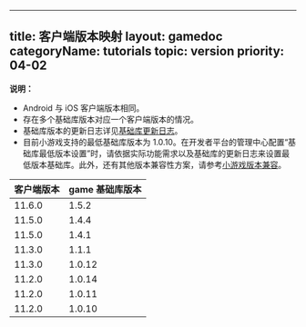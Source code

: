 
---
title: 客户端版本映射
layout: gamedoc
categoryName: tutorials
topic: version
priority: 04-02
---


**说明：**
- Android 与 iOS 客户端版本相同。
- 存在多个基础库版本对应一个客户端版本的情况。
- 基础库版本的更新日志详见[基础库更新日志](/game/tutorials/version/releaseLog)。
- 目前小游戏支持的最低基础库版本为 1.0.10。在开发者平台的管理中心配置“基础库最低版本设置”时，请依据实际功能需求以及基础库的更新日志来设置最低版本基础库。此外，还有其他版本兼容性方案，请参考[小游戏版本兼容](/game/tutorials/version/compatibility/)。

| 客户端版本 | game 基础库版本|
|-|-|
|11.6.0|1.5.2|
|11.5.0|1.4.4|
|11.5.0|1.4.1|
|11.3.0|1.1.1|
|11.3.0|1.0.12|
|11.2.0|1.0.14|
|11.2.0|1.0.11|
|11.2.0|1.0.10|

